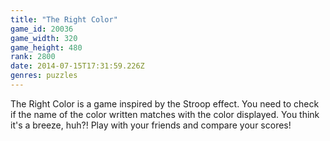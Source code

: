 ```yaml
---
title: "The Right Color"
game_id: 20036
game_width: 320
game_height: 480
rank: 2800
date: 2014-07-15T17:31:59.226Z
genres: puzzles
---
```

The Right Color is a game inspired by the Stroop effect. You need to check if the name of the color written matches with the color displayed. You think it's a breeze, huh?! Play with your friends and compare your scores!